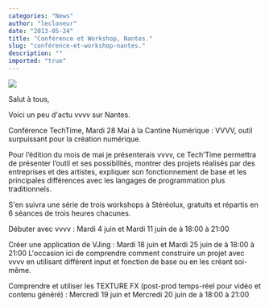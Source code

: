 ```yaml
---
categories: "News"
author: "lecloneur"
date: "2013-05-24"
title: "Conférence et Workshop, Nantes."
slug: "conférence-et-workshop-nantes."
description: ""
imported: "true"
---
```



![](stereolux-ext.jpg) 

Salut à tous,

Voici un peu d'actu vvvv sur Nantes.

Conférence TechTime, Mardi 28 Mai à la Cantine Numérique : VVVV, outil surpuissant pour la création numérique.

[](http://www.stereolux.org/conference/stereolux-techtime-vvvv-outil-surpuissant-pour-la-creation-numerique-28-05-2013)
 
Pour l’édition du mois de mai je présenterais vvvv, ce Tech’Time permettra de présenter l’outil et ses possibilités, montrer des projets réalisés par des entreprises et des artistes, expliquer son fonctionnement de base et les principales différences avec les langages de programmation plus traditionnels.

S'en suivra une série de trois workshops à Stéréolux, gratuits et répartis en 6 séances de trois heures chacunes.

Débuter avec vvvv : Mardi 4 juin et Mardi 11 juin de à 18:00 à 21:00
[](http://www.stereolux.org/atelier-public/workshop-debuter-avec-vvvv-04-06-2013)


Créer une application de VJing : Mardi 18 juin et Mardi 25 juin de à 18:00 à 21:00
L'occasion ici de comprendre comment construire un projet avec vvvv en utilisant différent input et fonction de base ou en les créant soi-même.
[](http://www.stereolux.org/atelier-public/workshop-creer-une-appli-de-vjing-18-06-2013)


Comprendre et utiliser les TEXTURE FX (post-prod temps-réel pour vidéo et contenu généré) : Mercredi 19 juin et Mercredi 20 juin de à 18:00 à 21:00
[](http://www.stereolux.org/atelier-public/workshop-texturefx-post-production-temps-reel-pour-video-et-contenu-genere-19-06-2013)